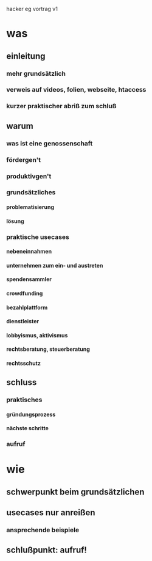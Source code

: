  hacker eg vortrag v1

# was

## einleitung

### mehr grundsätzlich

### verweis auf videos, folien, webseite, htaccess

### kurzer praktischer abriß zum schluß

## warum

### was ist eine genossenschaft

### fördergen't

### produktivgen't

### grundsätzliches

#### problematisierung

#### lösung

### praktische usecases

#### nebeneinnahmen

#### unternehmen zum ein- und austreten

#### spendensammler

#### crowdfunding

#### bezahlplattform

#### dienstleister

#### lobbyismus, aktivismus

#### rechtsberatung, steuerberatung

#### rechtsschutz

## schluss

### praktisches

#### gründungsprozess

#### nächste schritte

### aufruf

# wie

## schwerpunkt beim grundsätzlichen

## usecases nur anreißen

### ansprechende beispiele

## schlußpunkt: aufruf!
